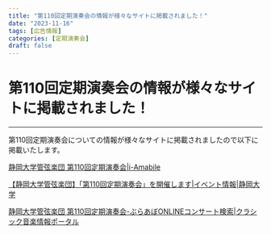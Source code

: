 ```yaml
---
title: "第110回定期演奏会の情報が様々なサイトに掲載されました！"
date: "2023-11-16"
tags: [広告情報]
categories: [定期演奏会]
draft: false
---
```


# 第110回定期演奏会の情報が様々なサイトに掲載されました！

---

第110回定期演奏会についての情報が様々なサイトに掲載されましたので以下に掲載いたします。

[静岡大学管弦楽団 第110回定期演奏会|i-Amabile](https://i-amabile.com/concert/shizudai_orch110)

[【静岡大学管弦楽団】「第110回定期演奏会」を開催します|イベント情報|静岡大学](https://www.shizuoka.ac.jp/event/detail.html?CN=9611)

[静岡大学管弦楽団 第110回定期演奏会-ぶらあぼONLINEコンサート検索|クラシック音楽情報ポータル](https://concert-search.ebravo.jp/concert/189833)